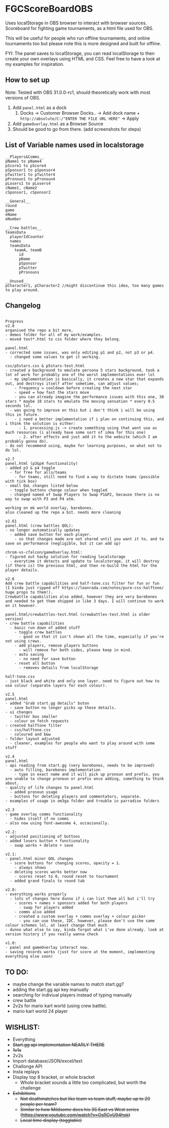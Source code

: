 # FGCScoreBoardOBS

Uses localStorage in OBS browser to interact with browser sources. Scoreboard for fighting game tournaments, as a html file used for OBS.

This will be useful for people who run offline tournaments, and online tournaments too but please note this is more designed and built for offline. 

FYI: The panel saves to localStorage, you can read localStorage to then create your own overlays using HTML and CSS. 
Feel free to have a look at my examples for inspiration.

## How to set up
Note: Tested with OBS 31.0.0-rc1, should theoretically work with most versions of OBS.

1. Add ```panel.html``` as a dock
   1. Docks -> Customer Browser Docks.. -> Add dock name + ```http://absolute/C:/"ENTER THE FILE URL HERE"``` -> Apply
2. Add ```gameOverlay.html``` as a Browser Source
3. Should be good to go from there. (add screenshots for steps)

## List of Variable names used in localstorage
```
__Players&Comms__
pName1 to pName4
pScore1 to pScore4
pSponsor1 to pSponsor4
pTwitter1 to pTwitter4
pPronoun1 to pPronoun4
pLosers1 to pLosers4
cName1, cName2
cSponsor1, cSponsor2

__General__
round
game
eName 
eNumber 

__Crew battles__
teamsData
  playerIdCounter
  names
  teamsData
    teamA, teamB
      id
      pName
      pSponsor
      pTwitter
      pPronouns
  
__Unused__
pCharacter1, pCharacter2 //might discontinue this idea, too many games to play around. 
```
## Changelog
```

Progress
v2.8 
organised the repo a bit more, 
- demos folder for all of my work/examples.
- moved test*.html to css folder where they belong. 

panel.html
- corrected some issues, was only editing p1 and p2, not p3 or p4. 
  - changed some values to get it working. 

css/p5stars.css & p5stars-test.html
- created a background to emulate persona 5 stars background, took a lot of work for probably one of the worst implementations ever lol
  - my implementation is basically, it creates a new star that expands out, and destroys itself after sometime, can adjust values; 
    - frequency = cooldown before creating the next star
    - speed = how fast the stars move
    - you can already imagine the performance issues with this one, 30 stars * maybe 10 stars to emulate the moving sensation * every 0.5 seconds lol.
  - was going to improve on this but i don't think i will be using this in future.
    - i need a better implementation if i plan on continuing this, and i think the solution is either:
      - 1. processing.js -> create something using that wont use as much resources (i already have some sort of idea for this one)
      - 2. after effects and just add it to the website (which I am probably gonna do). 
- do not recommend using, maybe for learning purposes, on what not to do lol. 

v2.7
panel.html (p3&p4 functionality)
- added p3 & p4 toggle 
  - for free for alls/teams
    - for teams, still need to find a way to dictate teams (possible with tick box)
- small QoL changes listed below 
  - toggle buttons change colour when toggled
  - changed named of Swap Players to Swap P1&P2, because there is no way to swap with P3 and P4 atm. 

working on mk world overlay, barebones.
also cleaned up the repo a bit. needs more cleaning

v2.61
panel.html (crew battles QOL): 
- no longer automatically updates
  - added save button for each player.
    - so that changes made are not shared until you want it to, and to save on performance (negligible, but it can add up)

chrom-vs-cfalcon/gameOverlay.html: 
- figured out hacky solution for reading localstorage
  - everytime it detects and update to localstorage, it will destroy (if there is) the previous html, and then re-build the html for the player details. 

v2.6
Add crew battle capabilities and half-tone.css filter for fun or fun (I kinda just ripped off https://leanrada.com/notes/pure-css-halftone/ huge props to them!).
Crewbattle capabilities also added, however they are very barebones and needed to get them shipped in like 3 days. I will continue to work on it however. 

panel.html/crewbattles-test.html (crewbattles-test.html is older version)
- crew battle capabilities
  - basic run down of added stuff
    - toggle crew battles
      - good so that it isn't shown all the time, especially if you're not using crews.
    - add players, remove players buttons
      - will remove for both sides, please keep in mind.
    - auto saving
      - no need for save button   
    - reset all button
      - removes details from localStorage

half-tone.css
- just black and white and only one layer. need to figure out how to use colour (separate layers for each colour).

v2.5 
panel.html
- added "Grab start.gg details" buton
  - save button no longer picks up these details. 
- ui changes
  - twitter box smaller
  - colour on fetch requests
- created halftone filter
  - css/halftone.css
  - coloured and b&w
- folder layout adjusted 
  - cleaner, examples for people who want to play around with some stuff

v2.4 
panel.html
- api reading from start.gg (very barebones, needs to be improved)
  - auto filling, barebones implementation
    - type in exact name and it will pick up pronoun and prefix. you are unable to change pronoun or prefix once adding, something to think about. 
- quality of life changes to panel.html
  - added pronoun usage
  - buttons for deleting players and commentators, separate. 
- examples of usage in om3ga folder and trouble in parradise folders

v2.3 
- game overlay comms functionality 
  - hides itself if no comms
- also now using font-awesome 4, occasionally. 

v2.2: 
- adjusted positioning of buttons
- added losers button + functionality   
  - swap works + delete + save

v2.1:
- panel.html minor QOL changes
  - score buttons for changing scores, opacity = 1. 
    - always shows
  - deleting scores works better now
    - scores reset to 0, round reset to tournament 
  - added grand finals to round tab

v2.0:
- everything works properly
  - lots of changes here dunno if i can list them all but i'll try
    - scores + names + sponsors added for both players
      - swap for players added
    - comms also added
    - created a custom overlay + comms overlay + colour picker
      - you can use these, IDC. however, please don't use the same colour schemes lol, at least change that much 
- dunno what else to say, kinda forgot what i've done already. look at version history if you really wanna check

v1.0:
- panel and gameOverlay interact now. 
- saving records works (just for score at the moment, implementing everything else soon)

```

## TO DO:
- maybe change the variable names to match start.gg? 
- adding the start.gg api key manually
- searching for indiviual players instead of typing manually
- crew battle
- 2v2s for mario kart world (using crew battle). 
- mario kart world 24 player
## WISHLIST: 
- Everything
- ~~Start.gg api implementation NEARLY THERE~~
- ~~1v1s~~
- 2v2s
- Import database/JSON/excel/text
- Challonge API
- Insta replays 
- Display top 8 bracket, or whole bracket
  - Whole bracket sounds a little too complicated, but worth the challenge
- ~~Exhibitions~~
  - ~~Not deathmatches but like team vs team stuff, maybe up to 20 people per team?~~
  - ~~Similar to how Mildsome does his 3S East vs West series (https://www.youtube.com/watch?v=OsRCyU94hxk)~~
  - ~~Local time display (togglable)~~

